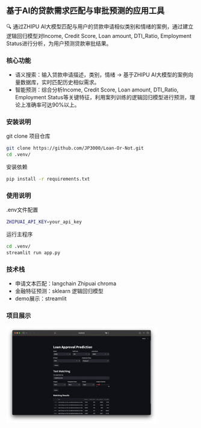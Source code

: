 ## 基于AI的贷款需求匹配与审批预测的应用工具
🔍 通过ZHIPU AI大模型匹配与用户的贷款申请相似类别和情绪的案例，通过建立逻辑回归模型对Income, Credit Score, Loan amount, DTI_Ratio, Employment Status进行分析，为用户预测贷款审批结果。

### 核心功能
* 语义搜索：输入贷款申请描述，类别，情绪 → 基于ZHIPU AI大模型的案例向量数据库，实时匹配历史相似需求。
* 智能预测：综合分析Income, Credit Score, Loan amount, DTI_Ratio, Employment Status等关键特征，利用案列训练的逻辑回归模型进行预测，理论上准确率可达90%以上。

### 安装说明
git clone 项目仓库
```bash
git clone https://github.com/JP3000/Loan-Or-Not.git
cd .venv/
```
安装依赖
```bash
pip install -r requirements.txt
```

### 使用说明
.env文件配置
```bash
ZHIPUAI_API_KEY=your_api_key
```

运行主程序
```bash
cd .venv/
streamlit run app.py
```

### 技术栈
* 申请文本匹配：langchain Zhipuai chroma
* 金融特征预测：sklearn 逻辑回归模型
* demo展示：streamlit

### 项目展示
<img src="./demoShow.png" alt="项目演示" width="400" />
